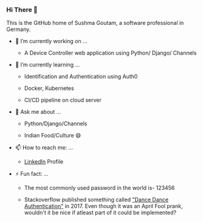 ### Hi There 👋

This is the GitHub home of Sushma Goutam, a software professional in Germany. 

- 🔭 I’m currently working on ...

     - A Device Controller web application using Python/ Django/ Channels 

- 🌱 I’m currently learning ...

     - Identification and Authentication using Auth0
  
     - Docker, Kubernetes
  
     - CI/CD pipeline on cloud server
  
- 💬 Ask me about ... 

     - Python/Django/Channels
     
     - Indian Food/Culture 😄
  
- 📫 How to reach me: ...

     - [LinkedIn](https://www.linkedin.com/in/sushmagoutam) Profile
  
- ⚡ Fun fact: ...

     - The most commonly used password in the world is- 123456 
  
     - Stackoverflow published something called ["Dance Dance Authentication"](https://www.youtube.com/watch?v=VgC4b9K-gYU) in 2017. Even though it was an April Fool prank, wouldn't it be nice if atleast part of it could be implemented? 
  
<!--
**sushma-goutam/sushma-goutam** is a ✨ _special_ ✨ repository because its `README.md` (this file) appears on your GitHub profile.

Here are some ideas to get you started:

- 🔭 I’m currently working on ...
- 🌱 I’m currently learning ...
- 👯 I’m looking to collaborate on ...
- 🤔 I’m looking for help with ...
- 💬 Ask me about ...
- 📫 How to reach me: ...
- 😄 Pronouns: ...
- ⚡ Fun fact: ...
-->
